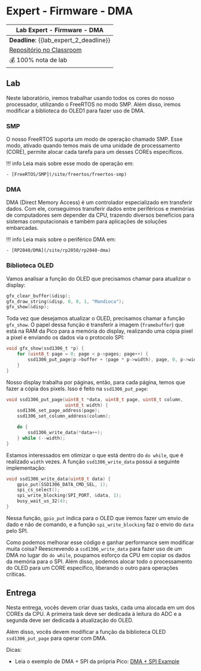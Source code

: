 # Expert - Firmware - DMA

| Lab Expert - Firmware - DMA                             |
|--------------------------------------------------------|
| **Deadline**: {{lab_expert_2_deadline}}                |
| [Repositório no Classroom]({{lab_expert_2_classroom}}) |
| 💰 100% nota de lab                                    |

## Lab

Neste laboratório, iremos trabalhar usando todos os cores do nosso processador, utilizando o FreeRTOS no modo SMP. Além disso, iremos modificar a biblioteca do OLED1 para fazer uso de DMA.

### SMP

O nosso FreeRTOS suporta um modo de operação chamado SMP. Esse modo, ativado quando temos mais de uma unidade de processamento (CORE), permite alocar cada tarefa para um desses COREs específicos.

!!! info 
    Leia mais sobre esse modo de operação em:
    
    - [FreeRTOS/SMP](/site/freertos/freertos-smp)

### DMA

DMA (Direct Memory Access) é um controlador especializado em transferir dados. Com ele, conseguimos transferir dados entre periféricos e memórias de computadores sem depender da CPU, trazendo diversos benefícios para sistemas computacionais e também para aplicações de soluções embarcadas. 

!!! info 
    Leia mais sobre o periférico DMA em:
    
    - [RP2040/DMA](/site/rp2050/rp2040-dma)

### Biblioteca OLED

Vamos analisar a função do OLED que precisamos chamar para atualizar o display:

```c
gfx_clear_buffer(&disp);
gfx_draw_string(&disp, 0, 0, 1, "Mandioca");
gfx_show(&disp);
```

Toda vez que desejamos atualizar o OLED, precisamos chamar a função `gfx_show`. O papel dessa função é transferir a imagem (`framebuffer`) que está na RAM da Pico para a memória do display, realizando uma cópia pixel a pixel e enviando os dados via o protocolo SPI:

```c
void gfx_show(ssd1306_t *p) {
    for (uint8_t page = 0; page < p->pages; page++) {
        ssd1306_put_page(p->buffer + (page * p->width), page, 0, p->width);
    }
}
```

Nosso display trabalha por páginas, então, para cada página, temos que fazer a cópia dos pixels. Isso é feito na `ssd1306_put_page`:

```c
void ssd1306_put_page(uint8_t *data, uint8_t page, uint8_t column,
                      uint8_t width) {
    ssd1306_set_page_address(page);
    ssd1306_set_column_address(column);

    do {
        ssd1306_write_data(*data++);
    } while (--width);
}
```

Estamos interessados em otimizar o que está dentro do `do while`, que é realizado `width` vezes. A função `ssd1306_write_data` possui a seguinte implementação:

```c
void ssd1306_write_data(uint8_t data) {
    gpio_put(SSD1306_DATA_CMD_SEL, 1);
    spi_cs_select();
    spi_write_blocking(SPI_PORT, &data, 1);
    busy_wait_us_32(4);
}
```

Nessa função, `gpio_put` indica para o OLED que iremos fazer um envio de dado e não de comando, e a função `spi_write_blocking` faz o envio do `data` pelo SPI.

Como podemos melhorar esse código e ganhar performance sem modificar muita coisa? Reescrevendo a `ssd1306_write_data` para fazer uso de um DMA no lugar do `do while`, poupamos esforço da CPU em copiar os dados da memória para o SPI. Além disso, podemos alocar todo o processamento do OLED para um CORE específico, liberando o outro para operações críticas.

## Entrega

Nesta entrega, vocês devem criar duas tasks, cada uma alocada em um dos COREs da CPU. A primeira task deve ser dedicada à leitura do ADC e a segunda deve ser dedicada à atualização do OLED.    

Além disso, vocês devem modificar a função da biblioteca OLED `ssd1306_put_page` para operar com DMA.

Dicas:

- Leia o exemplo de DMA + SPI da própria Pico: [DMA + SPI Example](https://github.com/raspberrypi/pico-examples/blob/master/spi/spi_dma/spi_dma.c)

